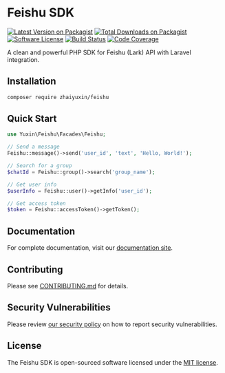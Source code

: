 # Feishu SDK

[![Latest Version on Packagist](https://img.shields.io/packagist/v/zhaiyuxin/feishu?style=for-the-badge)](https://packagist.org/packages/zhaiyuxin/feishu)
[![Total Downloads on Packagist](https://img.shields.io/packagist/dt/zhaiyuxin/feishu?style=for-the-badge)](https://packagist.org/packages/zhaiyuxin/feishu)
[![Software License](https://img.shields.io/badge/license-MIT-brightgreen.svg?style=for-the-badge)](LICENSE)
[![Build Status](https://img.shields.io/github/actions/workflow/status/zhaiyuxin103/feishu/tests.yml?style=for-the-badge)](https://github.com/zhaiyuxin103/feishu/actions)
[![Code Coverage](https://img.shields.io/codecov/c/github/zhaiyuxin103/feishu?style=for-the-badge)](https://codecov.io/gh/zhaiyuxin103/feishu)

A clean and powerful PHP SDK for Feishu (Lark) API with Laravel integration.

## Installation

```bash
composer require zhaiyuxin/feishu
```

## Quick Start

```php
use Yuxin\Feishu\Facades\Feishu;

// Send a message
Feishu::message()->send('user_id', 'text', 'Hello, World!');

// Search for a group
$chatId = Feishu::group()->search('group_name');

// Get user info
$userInfo = Feishu::user()->getInfo('user_id');

// Get access token
$token = Feishu::accessToken()->getToken();
```

## Documentation

For complete documentation, visit our [documentation site](https://feishu-nine.vercel.app/).

## Contributing

Please see [CONTRIBUTING.md](.github/CONTRIBUTING.md) for details.

## Security Vulnerabilities

Please review [our security policy](../../security/policy) on how to report security vulnerabilities.

## License

The Feishu SDK is open-sourced software licensed under the [MIT license](LICENSE).
